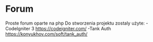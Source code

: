 # Forum
Proste forum oparte na php
Do stworzenia projektu zostaly użyte:
-CodeIgniter 3 https://codeigniter.com/
-Tank Auth https://konyukhov.com/soft/tank_auth/
